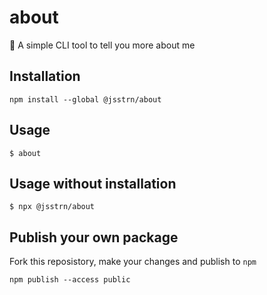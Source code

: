 # about

👋 A simple CLI tool to tell you more about me

## Installation

```
npm install --global @jsstrn/about
```

## Usage

```
$ about
```

## Usage without installation

```
$ npx @jsstrn/about
```

## Publish your own package

Fork this reposistory, make your changes and publish to `npm`

```
npm publish --access public
```
